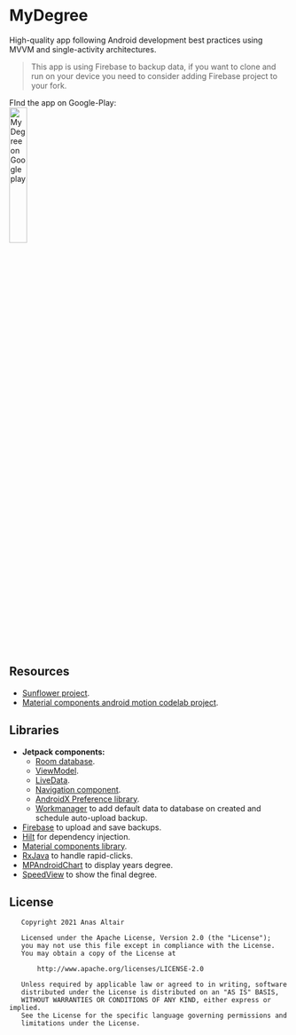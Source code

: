 # MyDegree
High-quality app following Android development best practices using MVVM and single-activity architectures.

> This app is using Firebase to backup data, if you want to clone and run on your device you need to consider adding Firebase project to your fork.

FInd the app on Google-Play:\
<a href='https://play.google.com/store/apps/details?id=com.github.anastr.myscore'><img  width="25%" alt='My Degree on Google play' src='https://play.google.com/intl/en_us/badges/static/images/badges/en_badge_web_generic.png'/></a>
 
## Resources
* [Sunflower project](https://github.com/android/sunflower).
* [Material components android motion codelab project](https://github.com/material-components/material-components-android-motion-codelab).

## Libraries
* **Jetpack components:**
  * [Room database](https://developer.android.com/training/data-storage/room).
  * [ViewModel](https://developer.android.com/topic/libraries/architecture/viewmodel).
  * [LiveData](https://developer.android.com/topic/libraries/architecture/livedata).
  * [Navigation component](https://developer.android.com/guide/navigation).
  * [AndroidX Preference library](https://developer.android.com/guide/topics/ui/settings).
  * [Workmanager](https://developer.android.com/topic/libraries/architecture/workmanager) to add default data to database on created and schedule auto-upload backup.
* [Firebase](https://firebase.google.com/docs/android/setup) to upload and save backups.
* [Hilt](https://dagger.dev/hilt/) for dependency injection.
* [Material components library](https://github.com/material-components/material-components-android).
* [RxJava](https://github.com/ReactiveX/RxJava) to handle rapid-clicks.
* [MPAndroidChart](https://github.com/PhilJay/MPAndroidChart) to display years degree.
* [SpeedView](https://github.com/anastr/SpeedView) to show the final degree.


## License
```
   Copyright 2021 Anas Altair

   Licensed under the Apache License, Version 2.0 (the "License");
   you may not use this file except in compliance with the License.
   You may obtain a copy of the License at

       http://www.apache.org/licenses/LICENSE-2.0

   Unless required by applicable law or agreed to in writing, software
   distributed under the License is distributed on an "AS IS" BASIS,
   WITHOUT WARRANTIES OR CONDITIONS OF ANY KIND, either express or implied.
   See the License for the specific language governing permissions and
   limitations under the License.
```
